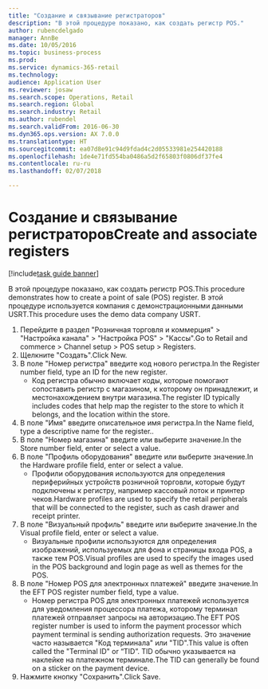 ```yaml
--- 
title: "Создание и связывание регистраторов"
description: "В этой процедуре показано, как создать регистр POS."
author: rubencdelgado
manager: AnnBe
ms.date: 10/05/2016
ms.topic: business-process
ms.prod: 
ms.service: dynamics-365-retail
ms.technology: 
audience: Application User
ms.reviewer: josaw
ms.search.scope: Operations, Retail
ms.search.region: Global
ms.search.industry: Retail
ms.author: rubendel
ms.search.validFrom: 2016-06-30
ms.dyn365.ops.version: AX 7.0.0
ms.translationtype: HT
ms.sourcegitcommit: ea07d8e91c94d9fdad4c2d05533981e254420188
ms.openlocfilehash: 1de4e71fd554ba0486a5d2f65803f0806df37fe4
ms.contentlocale: ru-ru
ms.lasthandoff: 02/07/2018

---
```

# <a name="create-and-associate-registers"></a><span data-ttu-id="b82df-103">Создание и связывание регистраторов</span><span class="sxs-lookup"><span data-stu-id="b82df-103">Create and associate registers</span></span>

[!include[task guide banner](../includes/task-guide-banner.md)]

<span data-ttu-id="b82df-104">В этой процедуре показано, как создать регистр POS.</span><span class="sxs-lookup"><span data-stu-id="b82df-104">This procedure demonstrates how to create a point of sale (POS) register.</span></span> <span data-ttu-id="b82df-105">В этой процедуре используется компания с демонстрационными данными USRT.</span><span class="sxs-lookup"><span data-stu-id="b82df-105">This procedure uses the demo data company USRT.</span></span>

1. <span data-ttu-id="b82df-106">Перейдите в раздел "Розничная торговля и коммерция" > "Настройка канала" > "Настройка POS" > "Кассы".</span><span class="sxs-lookup"><span data-stu-id="b82df-106">Go to Retail and commerce > Channel setup > POS setup > Registers.</span></span>
2. <span data-ttu-id="b82df-107">Щелкните "Создать".</span><span class="sxs-lookup"><span data-stu-id="b82df-107">Click New.</span></span>
3. <span data-ttu-id="b82df-108">В поле "Номер регистра" введите код нового регистра.</span><span class="sxs-lookup"><span data-stu-id="b82df-108">In the Register number field, type an ID for the new register.</span></span>
    * <span data-ttu-id="b82df-109">Код регистра обычно включает коды, которые помогают сопоставить регистр с магазином, к которому он принадлежит, и местонахождением внутри магазина.</span><span class="sxs-lookup"><span data-stu-id="b82df-109">The register ID typically includes codes that help map the register to the store to which it belongs, and the location within the store.</span></span>  
4. <span data-ttu-id="b82df-110">В поле "Имя" введите описательное имя регистра.</span><span class="sxs-lookup"><span data-stu-id="b82df-110">In the Name field, type a descriptive name for the register..</span></span>
5. <span data-ttu-id="b82df-111">В поле "Номер магазина" введите или выберите значение.</span><span class="sxs-lookup"><span data-stu-id="b82df-111">In the Store number field, enter or select a value.</span></span>
6. <span data-ttu-id="b82df-112">В поле "Профиль оборудования" введите или выберите значение.</span><span class="sxs-lookup"><span data-stu-id="b82df-112">In the Hardware profile field, enter or select a value.</span></span>
    * <span data-ttu-id="b82df-113">Профили оборудования используются для определения периферийных устройств розничной торговли, которые будут подключены к регистру, например кассовый лоток и принтер чеков.</span><span class="sxs-lookup"><span data-stu-id="b82df-113">Hardware profiles are used to specify the retail peripherals that will be connected to the register, such as cash drawer and receipt printer.</span></span>  
7. <span data-ttu-id="b82df-114">В поле "Визуальный профиль" введите или выберите значение.</span><span class="sxs-lookup"><span data-stu-id="b82df-114">In the Visual profile field, enter or select a value.</span></span>
    * <span data-ttu-id="b82df-115">Визуальные профили используются для определения изображений, используемых для фона и страницы входа POS, а также тем POS.</span><span class="sxs-lookup"><span data-stu-id="b82df-115">Visual profiles are used to specify the images used in the POS background and login page as well as themes for the POS.</span></span>  
8. <span data-ttu-id="b82df-116">В поле "Номер POS для электронных платежей" введите значение.</span><span class="sxs-lookup"><span data-stu-id="b82df-116">In the EFT POS register number field, type a value.</span></span>
    * <span data-ttu-id="b82df-117">Номер регистра POS для электронных платежей используется для уведомления процессора платежа, которому терминал платежей отправляет запросы на авторизацию.</span><span class="sxs-lookup"><span data-stu-id="b82df-117">The EFT POS register number is used to inform the payment processor which payment terminal is sending authorization requests.</span></span> <span data-ttu-id="b82df-118">Это значение часто называется "Код терминала" или "TID".</span><span class="sxs-lookup"><span data-stu-id="b82df-118">This value is often called the "Terminal ID" or “TID”.</span></span> <span data-ttu-id="b82df-119">TID обычно указывается на наклейке на платежном терминале.</span><span class="sxs-lookup"><span data-stu-id="b82df-119">The TID can generally be found on a sticker on the payment device.</span></span>  
9. <span data-ttu-id="b82df-120">Нажмите кнопку "Сохранить".</span><span class="sxs-lookup"><span data-stu-id="b82df-120">Click Save.</span></span>


